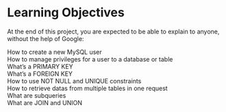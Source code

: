 # Learning Objectives
At the end of this project, you are expected to be able to explain to anyone, without the help of Google:

How to create a new MySQL user  
How to manage privileges for a user to a database or table  
What’s a PRIMARY KEY  
What’s a FOREIGN KEY  
How to use NOT NULL and UNIQUE constraints  
How to retrieve datas from multiple tables in one request  
What are subqueries  
What are JOIN and UNION
